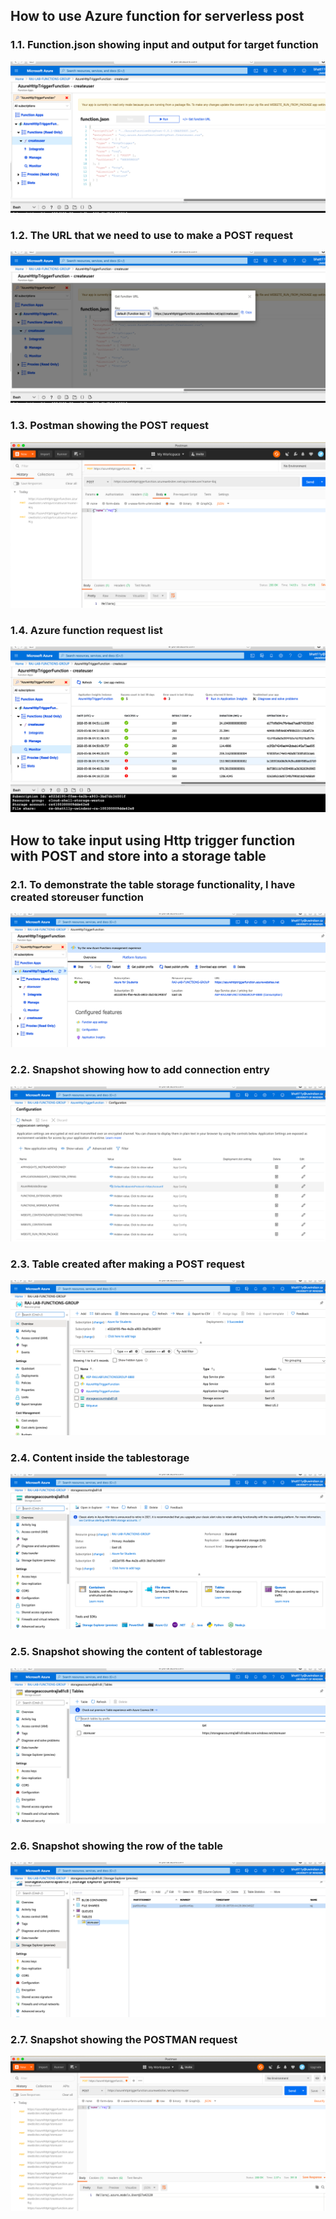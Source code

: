 ## How to use Azure function for serverless post ##

### 1.1. Function.json showing input and output for target function
<img src="results/result1.png">

### 1.2. The URL that we need to use to make a POST request
<img src="results/result2.png">

### 1.3. Postman showing the POST request
<img src="results/result3.png">

### 1.4. Azure function request list
<img src="results/result4.png">

## How to take input using Http trigger function with POST and store into a storage table ##
### 2.1. To demonstrate the table storage functionality, I have created storeuser function
<img src="results/table-storage/2.png">

### 2.2. Snapshot showing how to add connection entry
<img src="results/table-storage/3.png">

### 2.3. Table created after making a POST request
<img src="results/table-storage/4.png">

### 2.4. Content inside the tablestorage
<img src="results/table-storage/5.png">

### 2.5. Snapshot showing the content of tablestorage
<img src="results/table-storage/6.png">

### 2.6. Snapshot showing the row of the table
<img src="results/table-storage/7.png">

### 2.7. Snapshot showing the POSTMAN request
<img src="results/table-storage/8.png">


